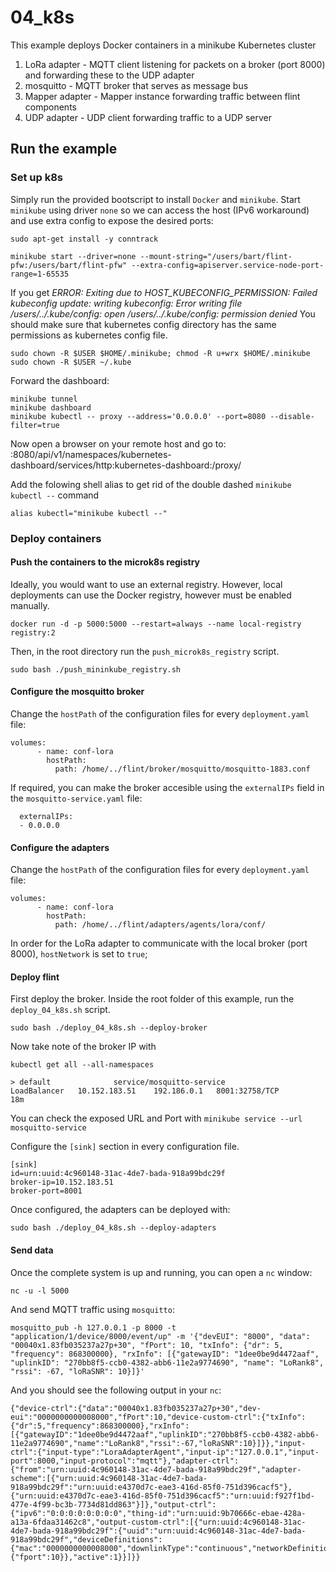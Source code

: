 # 04_k8s
This example deploys Docker containers in a minikube Kubernetes cluster
1. LoRa adapter - MQTT client listening for packets on a broker (port 8000) and forwarding these to the UDP adapter
2. mosquitto - MQTT broker that serves as message bus
3. Mapper adapter - Mapper instance forwarding traffic between flint components
4. UDP adapter - UDP client forwarding traffic to a UDP server


## Run the example
### Set up k8s
Simply run the provided bootscript to install `Docker` and `minikube`.
Start `minikube` using driver `none` so we can access the host (IPv6 workaround) and use extra config to expose the desired ports:
```
sudo apt-get install -y conntrack

minikube start --driver=none --mount-string="/users/bart/flint-pfw:/users/bart/flint-pfw" --extra-config=apiserver.service-node-port-range=1-65535
```

If you get *ERROR: Exiting due to HOST_KUBECONFIG_PERMISSION: Failed kubeconfig update: writing kubeconfig: Error writing file /users/../.kube/config: open /users/../.kube/config: permission denied*
You should make sure that kubernetes config directory has the same permissions as kubernetes config file.
```
sudo chown -R $USER $HOME/.minikube; chmod -R u+wrx $HOME/.minikube
sudo chown -R $USER ~/.kube
```

Forward the dashboard:
```
minikube tunnel
minikube dashboard
minikube kubectl -- proxy --address='0.0.0.0' --port=8080 --disable-filter=true
```

Now open a browser on your remote host and go to:
<your-host-external-ip>:8080/api/v1/namespaces/kubernetes-dashboard/services/http:kubernetes-dashboard:/proxy/

Add the folowing shell alias to get rid of the double dashed `minikube kubectl --` command

```
alias kubectl="minikube kubectl --"
```


### Deploy containers
#### Push the containers to the microk8s registry
Ideally, you would want to use an external registry. However, local deployments can use the Docker registry, however must be enabled manually.
```
docker run -d -p 5000:5000 --restart=always --name local-registry registry:2
```

Then, in the root directory run the `push_microk8s_registry` script.
```
sudo bash ./push_mininkube_registry.sh
```

#### Configure the mosquitto broker
Change the `hostPath` of the configuration files for every `deployment.yaml` file:
```
volumes:
      - name: conf-lora
        hostPath:
          path: /home/../flint/broker/mosquitto/mosquitto-1883.conf

```
If required, you can make the broker accesible using the `externalIPs` field in the `mosquitto-service.yaml` file:
```
  externalIPs:
  - 0.0.0.0
```

#### Configure the adapters
Change the `hostPath` of the configuration files for every `deployment.yaml` file:
```
volumes:
      - name: conf-lora
        hostPath:
          path: /home/../flint/adapters/agents/lora/conf/

```
In order for the LoRa adapter to communicate with the local broker (port 8000), `hostNetwork` is set to `true`;


#### Deploy flint
First deploy the broker. Inside the root folder of this example, run the `deploy_04_k8s.sh` script.
```
sudo bash ./deploy_04_k8s.sh --deploy-broker
```
Now take note of the broker IP with
```
kubectl get all --all-namespaces

> default              service/mosquitto-service           LoadBalancer   10.152.183.51    192.186.0.1   8001:32758/TCP           18m
```
You can check the exposed URL and Port with `minikube service --url mosquitto-service`

Configure the `[sink]` section in every configuration file.
```
[sink]
id=urn:uuid:4c960148-31ac-4de7-bada-918a99bdc29f
broker-ip=10.152.183.51
broker-port=8001
```

Once configured, the adapters can be deployed with:
```
sudo bash ./deploy_04_k8s.sh --deploy-adapters
```

#### Send data
Once the complete system is up and running, you can open a `nc` window:

```
nc -u -l 5000
```

And send MQTT traffic using `mosquitto`:
```
mosquitto_pub -h 127.0.0.1 -p 8000 -t "application/1/device/8000/event/up" -m '{"devEUI": "8000", "data": "00040x1.83fb035237a27p+30", "fPort": 10, "txInfo": {"dr": 5, "frequency": 868300000}, "rxInfo": [{"gatewayID": "1dee0be9d4472aaf", "uplinkID": "270bb8f5-ccb0-4382-abb6-11e2a9774690", "name": "LoRank8", "rssi": -67, "loRaSNR": 10}]}'
```

And you should see the following output in your `nc`:
```
{"device-ctrl":{"data":"00040x1.83fb035237a27p+30","dev-eui":"0000000000008000","fPort":10,"device-custom-ctrl":{"txInfo":{"dr":5,"frequency":868300000},"rxInfo":[{"gatewayID":"1dee0be9d4472aaf","uplinkID":"270bb8f5-ccb0-4382-abb6-11e2a9774690","name":"LoRank8","rssi":-67,"loRaSNR":10}]}},"input-ctrl":{"input-type":"LoraAdapterAgent","input-ip":"127.0.0.1","input-port":8000,"input-protocol":"mqtt"},"adapter-ctrl":{"from":"urn:uuid:4c960148-31ac-4de7-bada-918a99bdc29f","adapter-scheme":[{"urn:uuid:4c960148-31ac-4de7-bada-918a99bdc29f":"urn:uuid:e4370d7c-eae3-416d-85f0-751d396cacf5"},{"urn:uuid:e4370d7c-eae3-416d-85f0-751d396cacf5":"urn:uuid:f927f1bd-477e-4f99-bc3b-7734d81dd863"}]},"output-ctrl":{"ipv6":"0:0:0:0:0:0:0:0","thing-id":"urn:uuid:9b70666c-ebae-428a-a13a-6fdaa31462c8","output-custom-ctrl":[{"urn:uuid:4c960148-31ac-4de7-bada-918a99bdc29f":{"uuid":"urn:uuid:4c960148-31ac-4de7-bada-918a99bdc29f","deviceDefinitions":{"mac":"0000000000008000","downlinkType":"continuous","networkDefinitions":{"fport":10}},"active":1}}]}}
```
